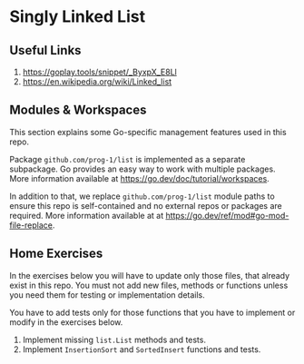 # Singly Linked List

## Useful Links

1. https://goplay.tools/snippet/_ByxpX_E8Ll
2. https://en.wikipedia.org/wiki/Linked_list

## Modules & Workspaces

This section explains some Go-specific management features used in this repo.

Package `github.com/prog-1/list` is implemented as a separate subpackage. Go
provides an easy way to work with multiple packages. More information available
at https://go.dev/doc/tutorial/workspaces.

In addition to that, we replace `github.com/prog-1/list` module paths to ensure
this repo is self-contained and no external repos or packages are required. More
information available at at https://go.dev/ref/mod#go-mod-file-replace.

## Home Exercises

In the exercises below you will have to update only those files, that already exist
in this repo. You must not add new files, methods or functions unless you need them
for testing or implementation details.

You have to add tests only for those functions that you have to implement or modify
in the exercises below.

1. Implement missing `list.List` methods and tests.
2. Implement `InsertionSort` and `SortedInsert` functions and tests.
